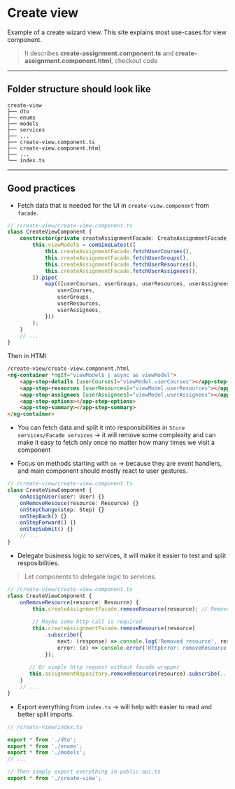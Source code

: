 # Create view

Example of a create wizard view. This site explains most use-cases for view component.

> It describes **create-assignment.component.ts** and **create-assignment.component.html**, checkout code

***
## Folder structure should look like
```
create-view
├── dto
├── enums
├── models
├── services
├── ...
├── create-view.component.ts
├── create-view.component.html
├── ...
└── index.ts
```
***
## Good practices
* Fetch data that is needed for the UI in `create-view.component` from `facade`.
```typescript
// /create-view/create-view.component.ts
class CreateViewComponent {
    constructor(private createAssignmentFacade: CreateAssignmentFacade) {
        this.viewModel$ = combineLatest([
            this.createAssignmentFacade.fetchUserCourses(),
            this.createAssignmentFacade.fetchUserGroups(),
            this.createAssignmentFacade.fetchUserResources(),
            this.createAssignmentFacade.fetchUserAssignees(),
        ]).pipe(
            map(([userCourses, userGroups, userResources, userAssignees]) => ({
                userCourses,
                userGroups,
                userResources,
                userAssignees,
            }))
        );
    }
    // ...
}
```

Then in HTMl
```html
/create-view/create-view.component.html
<ng-container *ngIf="viewModel$ | async as viewModel">
    <app-step-details [userCourses]="viewModel.userCourses"></app-step-details>
    <app-step-resources [userResources]="viewModel.userResources"></app-step-resources>
    <app-step-assignees [userAssignees]="viewModel.userAssignees"></app-step-assignees>
    <app-step-options></app-step-options>
    <app-step-summary></app-step-summary>
</ng-container>
```

* You can fetch data and split it into responsibilities in `Store services/Facade services` &rarr; it will remove some complexity and can make it easy to fetch only once no matter how many times we visit a component

* Focus on methods starting with `on` &rarr; because they are event handlers, and main component should mostly react to user gestures.
```typescript
// /create-view/create-view.component.ts
class CreateViewComponent {
    onAssignUser(user: User) {}
    onRemoveResouce(resource: Resource) {}
    onStepChange(step: Step) {}
    onStepBack() {}
    onStepForward() {}
    onStepSubmit() {}
    // ...
}
```

* Delegate business logic to services, it will make it easier to test and split resposibilities.

> Let components to delegate logic to services.

```typescript
// /create-view/create-view.component.ts
class CreateViewComponent {
    onRemoveResource(resource: Resource) {
        this.createAssignmentFacade.removeResource(resource); // Remove resource from store
        
        // Maybe some http call is required
        this.createAssignmentFacade.removeResource(resource)
            .subscribe({
                next: (response) => console.log('Removed resource', response.resource.id),
                error: (e) => console.error('HttpError: removeResource', e);
            });
            
       // Or simple http request without facade wrapper
       this.assignmentRepository.removeResource(resource).subscribe(...)
    }
    // ...
}
```

* Export everything from `index.ts` &rarr; will help with easier to read and better split imports.
```typescript
// /create-view/index.ts

export * from './dto';
export * from './enums';
export * from './models';
// ...

// Then simply export everything in public-api.ts
export * from './create-view';
```
